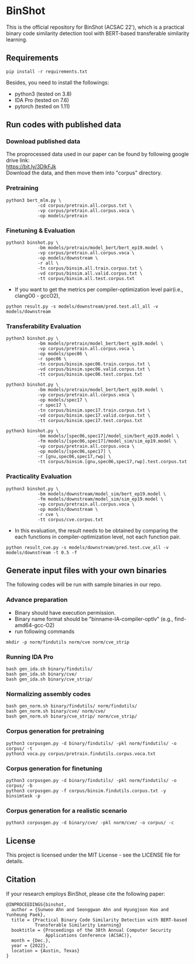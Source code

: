 # BinShot
This is the official repository for BinShot (ACSAC 22'),
which is a practical binary code similarity detection tool with BERT-based transferable similarity learning.

## Requirements
```
pip install -r requirements.txt
```
Besides, you need to install the followings: 
* python3 (tested on 3.8)
* IDA Pro (tested on 7.6)
* pytorch (tested on 1.11)



## Run codes with published data
### Download published data
The proprocessed data used in our paper can be found by following google drive link:   
https://bit.ly/3DlkFJk   
Download the data, and then move them into "corpus" directory.


### Pretraining
```
python3 bert_mlm.py \
            -cd corpus/pretrain.all.corpus.txt \
            -vp corpus/pretrain.all.corpus.voca \
            -op models/pretrain
```

### Finetuning & Evaluation
```
python3 binshot.py \
            -bm models/pretrain/model_bert/bert_ep19.model \
            -vp corpus/pretrain.all.corpus.voca \
            -op models/downstream \
            -r all \
            -tn corpus/binsim.all.train.corpus.txt \
            -vd corpus/binsim.all.valid.corpus.txt \
            -tt corpus/binsim.all.test.corpus.txt
```
* If you want to get the metrics per compiler-optimization level pair(i.e., clangO0 - gccO2),
```
python result.py -s models/downstream/pred.test.all_all -v models/downstream
```

### Transferability Evaluation
```
python3 binshot.py \
            -bm models/pretrain/model_bert/bert_ep19.model \
            -vp corpus/pretrain.all.corpus.voca \
            -op models/spec06 \
            -r spec06 \
            -tn corpus/binsim.spec06.train.corpus.txt \
            -vd corpus/binsim.spec06.valid.corpus.txt \
            -tt corpus/binsim.spec06.test.corpus.txt

python3 binshot.py \
            -bm models/pretrain/model_bert/bert_ep19.model \
            -vp corpus/pretrain.all.corpus.voca \
            -op models/spec17 \
            -r spec17 \
            -tn corpus/binsim.spec17.train.corpus.txt \
            -vd corpus/binsim.spec17.valid.corpus.txt \
            -tt corpus/binsim.spec17.test.corpus.txt

python3 binshot.py \
            -bm models/[spec06,spec17]/model_sim/bert_ep19.model \
            -fm models/[spec06,spec17]/model_sim/sim_ep19.model \
            -vp corpus/pretrain.all.corpus.voca \
            -op models/[spec06,spec17] \
            -r [gnu,spec06,spec17,rwp] \
            -tt corpus/binsim.[gnu,spec06,spec17,rwp].test.corpus.txt
```

### Practicality Evaluation
```
python3 binshot.py \
            -bm models/downstream/model_sim/bert_ep19.model \
            -fm models/downstream/model_sim/sim_ep19.model \
            -vp corpus/pretrain.all.corpus.voca \
            -op models/downstream \
            -r cve \
            -tt corpus/cve.corpus.txt
```
* In this evaluation, the result needs to be obtained by comparing the each functions in compiler-optimization level, not each function pair.
```
python result_cve.py -s models/downstream/pred.test.cve_all -v models/downstream -t 0.5 -f
```



## Generate input files with your own binaries
The following codes will be run with sample binaries in our repo.

### Advance preparation
* Binary should have execution permission.
* Binary name format should be "binname-IA-compiler-optlv" (e.g., find-amd64-gcc-O2)
* run following commands
```
mkdir -p norm/findutils norm/cve norm/cve_strip
```

### Running IDA Pro
```
bash gen_ida.sh binary/findutils/
bash gen_ida.sh binary/cve/
bash gen_ida.sh binary/cve_strip/
```

### Normalizing assembly codes
```
bash gen_norm.sh binary/findutils/ norm/findutils/
bash gen_norm.sh binary/cve/ norm/cve/
bash gen_norm.sh binary/cve_strip/ norm/cve_strip/
```

### Corpus generation for pretraining
```
python3 corpusgen.py -d binary/findutils/ -pkl norm/findutils/ -o corpus/ -t
python3 voca.py corpus/pretrain.findutils.corpus.voca.txt
```

### Corpus generation for finetuning
```
python3 corpusgen.py -d binary/findutils/ -pkl norm/findutils/ -o corpus/ -b
python3 corpusgen.py -f corpus/binsim.findutils.corpus.txt -y binsimtask -p
```

### Corpus generation for a realistic scenario
```
python3 corpusgen.py -d binary/cve/ -pkl norm/cve/ -o corpus/ -c
```



## License
This project is licensed under the MIT License - see the LICENSE file for details.

## Citation
If your research employs BinShot, please cite the following paper:
```
@INPROCEEDINGS{binshot,   
  author = {Sunwoo Ahn and Seonggwan Ahn and Hyungjoon Koo and Yunheung Paek},   
  title = {Practical Binary Code Similarity Detection with BERT-based
		   Transferable Similarity Learning}   
  booktitle = {Proceedings of the 38th Annual Computer Security
               Applications Conference (ACSAC)},   
  month = {Dec.},   
  year = {2022},   
  location = {Austin, Texas}   
}
```

